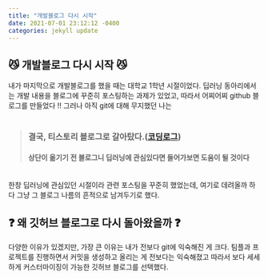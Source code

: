 ```yaml
---
title: "개발블로그 다시 시작"
date: 2021-07-01 23:12:12 -0400
categories: jekyll update
---
```


## 😼 개발블로그 다시 시작 😼

내가 마지막으로 개발블로그를 했을 때는 대학교 1학년 시절이었다.
딥러닝 동아리에서는 개발 내용을 블로그에 꾸준히 포스팅하는 과제가 있었고,
따라서 어찌어찌 github 블로그를 만들었다 !!
그러나 아직 git에 대해 무지했던 나는
<br><br>


> ### **결국, 티스토리 블로그로 갈아탔다.([코딩로그](https://jumpjump3030.tistory.com/))**
> #### 상단이 옮기기 전 블로그니 딥러닝에 관심있다면 들어가보면 도움이 될 것이다

<br>한창 딥러닝에 관심있던 시절이라 관련 포스팅을 꾸준히 했었는데, 여기로 데려올까 하다 그냥 그 블로그 나름의 흔적으로 남겨두기로 했다.<br>

## ❓ 왜 깃허브 블로그로 다시 돌아왔을까 ❓

다양한 이유가 있겠지만, 가장 큰 이유는 내가 전보다 git에 익숙해진 게 크다.
팀플과 프로젝트를 진행하면서 커밋을 생성하고 올리는 게 전보다는 익숙해졌고 따라서 보다 세세하게 커스터마이징이 가능한 깃허브 블로그를 선택했다.